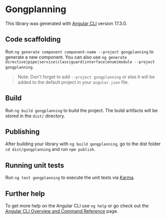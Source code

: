 # Gongplanning

This library was generated with [Angular CLI](https://github.com/angular/angular-cli) version 17.3.0.

## Code scaffolding

Run `ng generate component component-name --project gongplanning` to generate a new component. You can also use `ng generate directive|pipe|service|class|guard|interface|enum|module --project gongplanning`.
> Note: Don't forget to add `--project gongplanning` or else it will be added to the default project in your `angular.json` file. 

## Build

Run `ng build gongplanning` to build the project. The build artifacts will be stored in the `dist/` directory.

## Publishing

After building your library with `ng build gongplanning`, go to the dist folder `cd dist/gongplanning` and run `npm publish`.

## Running unit tests

Run `ng test gongplanning` to execute the unit tests via [Karma](https://karma-runner.github.io).

## Further help

To get more help on the Angular CLI use `ng help` or go check out the [Angular CLI Overview and Command Reference](https://angular.io/cli) page.
